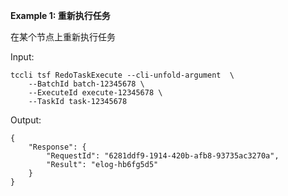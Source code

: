 **Example 1: 重新执行任务**

在某个节点上重新执行任务

Input: 

```
tccli tsf RedoTaskExecute --cli-unfold-argument  \
    --BatchId batch-12345678 \
    --ExecuteId execute-12345678 \
    --TaskId task-12345678
```

Output: 
```
{
    "Response": {
        "RequestId": "6281ddf9-1914-420b-afb8-93735ac3270a",
        "Result": "elog-hb6fg5d5"
    }
}
```

